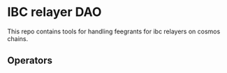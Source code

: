 # IBC relayer DAO

This repo contains tools for handling feegrants for ibc relayers on cosmos chains.

## Operators